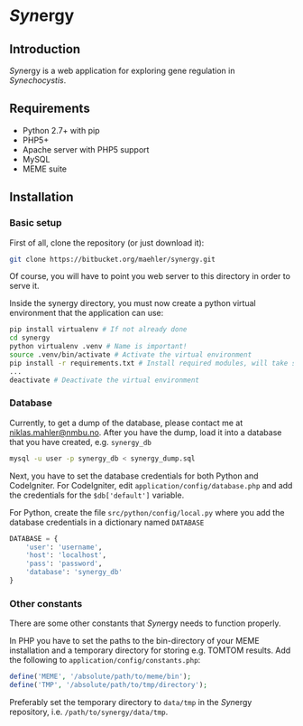 # *Syn*ergy

## Introduction

*Syn*ergy is a web application for exploring gene regulation in *Synechocystis*.

## Requirements

* Python 2.7+ with pip
* PHP5+
* Apache server with PHP5 support
* MySQL
* MEME suite

## Installation

### Basic setup

First of all, clone the repository (or just download it):

```bash
git clone https://bitbucket.org/maehler/synergy.git
```

Of course, you will have to point you web server to this directory in order to
serve it.

Inside the synergy directory, you must now create a python virtual environment
that the application can use:

```bash
pip install virtualenv # If not already done
cd synergy
python virtualenv .venv # Name is important!
source .venv/bin/activate # Activate the virtual environment
pip install -r requirements.txt # Install required modules, will take some time
...
deactivate # Deactivate the virtual environment
```

### Database

Currently, to get a dump of the database, please contact me at
niklas.mahler@nmbu.no. After you have the dump, load it into a database that
you have created, e.g. `synergy_db`

```bash
mysql -u user -p synergy_db < synergy_dump.sql
```

Next, you have to set the database credentials for both Python and CodeIgniter.
For CodeIgniter, edit `application/config/database.php` and add the credentials
for the `$db['default']` variable.

For Python, create the file `src/python/config/local.py` where you add the
database credentials in a dictionary named `DATABASE`

```python
DATABASE = {
    'user': 'username',
    'host': 'localhost',
    'pass': 'password',
    'database': 'synergy_db'
}
```

### Other constants

There are some other constants that *Syn*ergy needs to function properly.

In PHP you have to set the paths to the bin-directory of your MEME installation
and a temporary directory for storing e.g. TOMTOM results. Add the following
to `application/config/constants.php`:

```php
define('MEME', '/absolute/path/to/meme/bin');
define('TMP', '/absolute/path/to/tmp/directory');
```

Preferably set the temporary directory to `data/tmp` in the *Syn*ergy
repository, i.e. `/path/to/synergy/data/tmp`.
